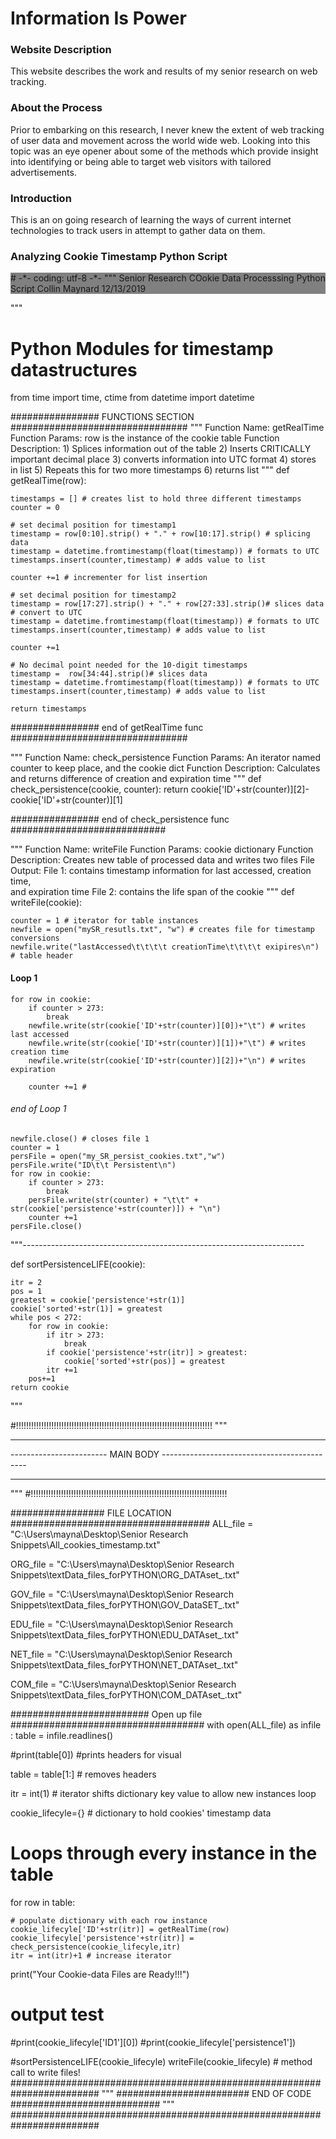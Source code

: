 <!DOCTYPE html>
<html>
<head>
	<title>Tracking Trackers</title>
</head>
	
<body>
	
<h1>Information Is Power</h1>
<h3>Website Description</h3>
<p>This website describes the work and results of my senior research on web tracking.</p>

<h3>About the Process</h3>
<p>Prior to embarking on this research, I never knew the extent of web tracking of user data and movement across the world wide web. Looking into this topic was an eye opener about some of the methods which provide insight into identifying or being able to target web visitors with tailored advertisements. </p>

<h3>Introduction</h3>
<p>This is an on going research of learning the ways of current internet technologies to track users in attempt to gather data on them.</p>




<h3>Analyzing Cookie Timestamp Python Script</h3>
<p style = "background-color:grey">
# -*- coding: utf-8 -*-
"""
Senior Research COokie Data Processsing Python Script
Collin Maynard 
12/13/2019

"""
# Python Modules for timestamp datastructures
from time import time, ctime
from datetime import datetime


################    FUNCTIONS  SECTION     ################################
"""
Function Name: getRealTime
Function Params: row is the instance of the cookie table
Function Description: 1) Splices information out of the table
                      2) Inserts CRITICALLY important decimal place
                      3) converts information into UTC format 
                      4) stores in list
                      5) Repeats this for two more timestamps
                      6) returns list
"""
def getRealTime(row):
   
    timestamps = [] # creates list to hold three different timestamps
    counter = 0
    
    # set decimal position for timestamp1
    timestamp = row[0:10].strip() + "." + row[10:17].strip() # splicing data
    timestamp = datetime.fromtimestamp(float(timestamp)) # formats to UTC
    timestamps.insert(counter,timestamp) # adds value to list
    
    counter +=1 # incrementer for list insertion
    
    # set decimal position for timestamp2
    timestamp = row[17:27].strip() + "." + row[27:33].strip()# slices data
    # convert to UTC
    timestamp = datetime.fromtimestamp(float(timestamp)) # formats to UTC
    timestamps.insert(counter,timestamp) # adds value to list
    
    counter +=1
    
    # No decimal point needed for the 10-digit timestamps
    timestamp =  row[34:44].strip()# slices data
    timestamp = datetime.fromtimestamp(float(timestamp)) # formats to UTC
    timestamps.insert(counter,timestamp) # adds value to list
    
    return timestamps
################    end of getRealTime func  ################################


"""
Function Name: check_persistence
Function Params: An iterator named counter to keep place, and the cookie dict
Function Description: Calculates and returns difference of creation and expiration time
"""
def check_persistence(cookie, counter):
    return cookie['ID'+str(counter)][2]-cookie['ID'+str(counter)][1]
    
################    end of check_persistence func ############################


"""
Function Name: writeFile
Function Params: cookie dictionary 
Function Description: Creates new table of processed data and writes two files
File Output: 
             File 1: contains timestamp information for last accessed, creation time,                      
                           and expiration time
             File 2: contains the life span of the cookie
"""
def writeFile(cookie):
    
    counter = 1 # iterator for table instances
    newfile = open("mySR_resutls.txt", "w") # creates file for timestamp conversions
    newfile.write("lastAccessed\t\t\t\t creationTime\t\t\t\t exipires\n") # table header

#### Loop 1 ####    
    for row in cookie:
        if counter > 273:
            break
        newfile.write(str(cookie['ID'+str(counter)][0])+"\t") # writes last accessed
        newfile.write(str(cookie['ID'+str(counter)][1])+"\t") # writes creation time
        newfile.write(str(cookie['ID'+str(counter)][2])+"\n") # writes expiration
        
        counter +=1 #
        
###### end of Loop 1 #####
        
    newfile.close() # closes file 1
    counter = 1
    persFile = open("my_SR_persist_cookies.txt","w")
    persFile.write("ID\t\t Persistent\n")
    for row in cookie:
        if counter > 273:
            break
        persFile.write(str(counter) + "\t\t" + str(cookie['persistence'+str(counter)]) + "\n")
        counter +=1
    persFile.close()


"""----------------------------------------------------------------------

def sortPersistenceLIFE(cookie):
    
    itr = 2
    pos = 1
    greatest = cookie['persistence'+str(1)]
    cookie['sorted'+str(1)] = greatest
    while pos < 272:
        for row in cookie:
            if itr > 273:
                break
            if cookie['persistence'+str(itr)] > greatest:
                cookie['sorted'+str(pos)] = greatest
            itr +=1
        pos+=1
    return cookie
"""

#!!!!!!!!!!!!!!!!!!!!!!!!!!!!!!!!!!!!!!!!!!!!!!!!!!!!!!!!!!!!!!!!!!!!!!!!!!!!!!
"""
*******************************************************************************
------------------------ MAIN BODY --------------------------------------------
*******************************************************************************
"""
#!!!!!!!!!!!!!!!!!!!!!!!!!!!!!!!!!!!!!!!!!!!!!!!!!!!!!!!!!!!!!!!!!!!!!!!!!!!!!!


#################   FILE LOCATION      ####################################
ALL_file = "C:\\Users\\mayna\\Desktop\\Senior Research Snippets\\All_cookies_timestamp.txt"


ORG_file = "C:\\Users\\mayna\\Desktop\\Senior Research Snippets\\textData_files_forPYTHON\\ORG_DATAset_.txt"

GOV_file = "C:\\Users\\mayna\\Desktop\\Senior Research Snippets\\textData_files_forPYTHON\\GOV_DataSET_.txt"

EDU_file = "C:\\Users\\mayna\\Desktop\\Senior Research Snippets\\textData_files_forPYTHON\\EDU_DATAset_.txt" 

NET_file = "C:\\Users\\mayna\\Desktop\\Senior Research Snippets\\textData_files_forPYTHON\\NET_DATAset_.txt"

COM_file = "C:\\Users\\mayna\\Desktop\\Senior Research Snippets\\textData_files_forPYTHON\\COM_DATAset_.txt"


#########################   Open up file  ###################################
with open(ALL_file) as infile :
    table = infile.readlines()

#print(table[0]) #prints headers for visual

table = table[1:] # removes headers


itr = int(1) # iterator shifts dictionary key value to allow new instances loop 

cookie_lifecyle={} # dictionary to hold cookies' timestamp data


# Loops through every instance in the table
for row in table:
    
    # populate dictionary with each row instance 
    cookie_lifecyle['ID'+str(itr)] = getRealTime(row)
    cookie_lifecyle['persistence'+str(itr)] = check_persistence(cookie_lifecyle,itr)
    itr = int(itr)+1 # increase iterator

print("Your Cookie-data Files are Ready!!!")
# output test 
#print(cookie_lifecyle['ID1'][0])
#print(cookie_lifecyle['persistence1'])   

 
#sortPersistenceLIFE(cookie_lifecyle)
writeFile(cookie_lifecyle) # method call to write files!
########################################################################
"""
########################     END OF CODE     ###########################
"""
########################################################################


</p>




</body>

</html>
